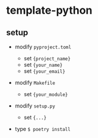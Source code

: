 # template-python

## setup

* modify `pyproject.toml`
  * set `{project_name}` 
  * set `{your_name}` 
  * set `{your_email}`
  
* modify `Makefile`
  * set `{your_module}`

* modify `setup.py` 
  * set `{...}`

* type `$ poetry install`

